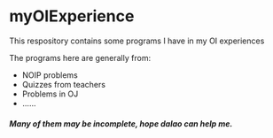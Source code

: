 # myOIExperience
This respository contains some programs I have in my OI experiences

The programs here are generally from:

- NOIP problems
- Quizzes from teachers
- Problems in OJ
- ......

#### *Many of them may be incomplete, hope dalao can help me.*
